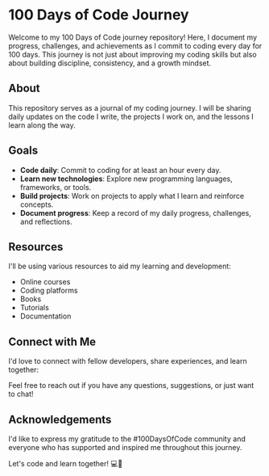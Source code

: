 # 100 Days of Code Journey

Welcome to my 100 Days of Code journey repository! Here, I document my progress, challenges, and achievements as I commit to coding every day for 100 days. This journey is not just about improving my coding skills but also about building discipline, consistency, and a growth mindset.

## About

This repository serves as a journal of my coding journey. I will be sharing daily updates on the code I write, the projects I work on, and the lessons I learn along the way.

## Goals

- **Code daily**: Commit to coding for at least an hour every day.
- **Learn new technologies**: Explore new programming languages, frameworks, or tools.
- **Build projects**: Work on projects to apply what I learn and reinforce concepts.
- **Document progress**: Keep a record of my daily progress, challenges, and reflections.


## Resources

I'll be using various resources to aid my learning and development:

- Online courses
- Coding platforms
- Books
- Tutorials
- Documentation

## Connect with Me

I'd love to connect with fellow developers, share experiences, and learn together:

Feel free to reach out if you have any questions, suggestions, or just want to chat!

## Acknowledgements

I'd like to express my gratitude to the #100DaysOfCode community and everyone who has supported and inspired me throughout this journey.

Let's code and learn together! 💻🚀
